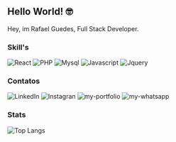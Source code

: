 ## Hello World! 🤓
Hey, im Rafael Guedes, Full Stack Developer. 

### Skill's
<div>
  <img alt="React" src="https://img.shields.io/badge/Wordpress-21759B?style=for-the-badge&logo=wordpress&logoColor=white">
  <img alt="PHP" src="https://img.shields.io/badge/PHP-777BB4?style=for-the-badge&logo=php&logoColor=white">
  <img alt="Mysql" src="https://img.shields.io/badge/MySQL-00000F?style=for-the-badge&logo=mysql&logoColor=white">
  <img alt="Javascript" src="https://img.shields.io/badge/JavaScript-323330?style=for-the-badge&logo=javascript&logoColor=F7DF1E">
  <img alt="Jquery" src="https://img.shields.io/badge/jQuery-0769AD?style=for-the-badge&logo=jquery&logoColor=white">
<div>
  
### Contatos
<div>
  <img alt="LinkedIn" src="https://img.shields.io/badge/LinkedIn-0077B5?style=for-the-badge&logo=linkedin&logoColor=white"> <img alt="Instagran" src="https://img.shields.io/badge/Instagram-E4405F?style=for-the-badge&logo=instagram&logoColor=white"> <img alt="my-portfolio" src="https://img.shields.io/badge/website-000000?style=for-the-badge&logo=About.me&logoColor=white">  <img alt="my-whatsapp" src="https://img.shields.io/badge/WhatsApp-25D366?style=for-the-badge&logo=whatsapp&logoColor=white"> 



  
</div>

### Stats  
![Top Langs](https://github-readme-stats.vercel.app/api/top-langs/?username=rafaelmagalhaesguedes&hide_progress=false)
